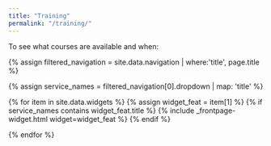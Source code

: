 ```yaml
---
title: "Training"
permalink: "/training/"
---
```


To see what courses are available and when:

{% assign filtered_navigation = site.data.navigation | where:'title', page.title %}

{% assign service_names = filtered_navigation[0].dropdown | map: 'title' %}

<!-- added page-row t60 div to ensure flexbox -->
<div class="t60">
{% for item in site.data.widgets %}
  {% assign widget_feat = item[1] %}
  {% if service_names contains widget_feat.title %}
    {% include _frontpage-widget.html widget=widget_feat %}
  {% endif %}

{% endfor %}
</div>
